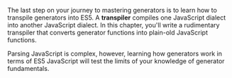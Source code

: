 The last step on your journey to mastering generators is to learn how
to transpile generators into ES5. A **transpiler** compiles one JavaScript
dialect into another JavaScript dialect. In this chapter, you'll write a
rudimentary transpiler that converts generator functions into plain-old
JavaScript functions.

Parsing JavaScript is complex, however, learning how
generators work in terms of ES5 JavaScript will test the limits of your
knowledge of generator fundamentals.

